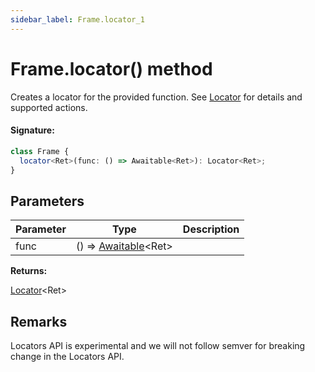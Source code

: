 ```yaml
---
sidebar_label: Frame.locator_1
---
```


# Frame.locator() method

Creates a locator for the provided function. See [Locator](./puppeteer.locator.md) for details and supported actions.

#### Signature:

```typescript
class Frame {
  locator<Ret>(func: () => Awaitable<Ret>): Locator<Ret>;
}
```

## Parameters

| Parameter | Type                                                      | Description |
| --------- | --------------------------------------------------------- | ----------- |
| func      | () =&gt; [Awaitable](./puppeteer.awaitable.md)&lt;Ret&gt; |             |

**Returns:**

[Locator](./puppeteer.locator.md)&lt;Ret&gt;

## Remarks

Locators API is experimental and we will not follow semver for breaking change in the Locators API.
